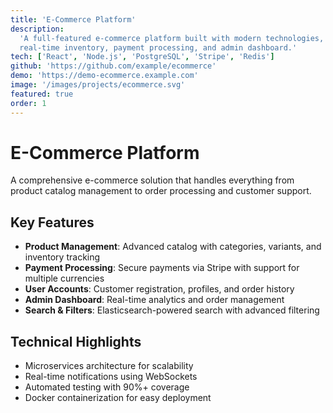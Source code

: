 ```yaml
---
title: 'E-Commerce Platform'
description:
  'A full-featured e-commerce platform built with modern technologies, featuring
  real-time inventory, payment processing, and admin dashboard.'
tech: ['React', 'Node.js', 'PostgreSQL', 'Stripe', 'Redis']
github: 'https://github.com/example/ecommerce'
demo: 'https://demo-ecommerce.example.com'
image: '/images/projects/ecommerce.svg'
featured: true
order: 1
---
```


# E-Commerce Platform

A comprehensive e-commerce solution that handles everything from product catalog
management to order processing and customer support.

## Key Features

- **Product Management**: Advanced catalog with categories, variants, and
  inventory tracking
- **Payment Processing**: Secure payments via Stripe with support for multiple
  currencies
- **User Accounts**: Customer registration, profiles, and order history
- **Admin Dashboard**: Real-time analytics and order management
- **Search & Filters**: Elasticsearch-powered search with advanced filtering

## Technical Highlights

- Microservices architecture for scalability
- Real-time notifications using WebSockets
- Automated testing with 90%+ coverage
- Docker containerization for easy deployment
